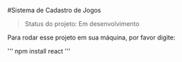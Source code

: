 #Sistema de Cadastro de Jogos

>Status do projeto: Em desenvolvimento

Para rodar esse projeto em sua máquina, por favor digite:

''' <!--Destaca o comando-->
npm install react
'''
